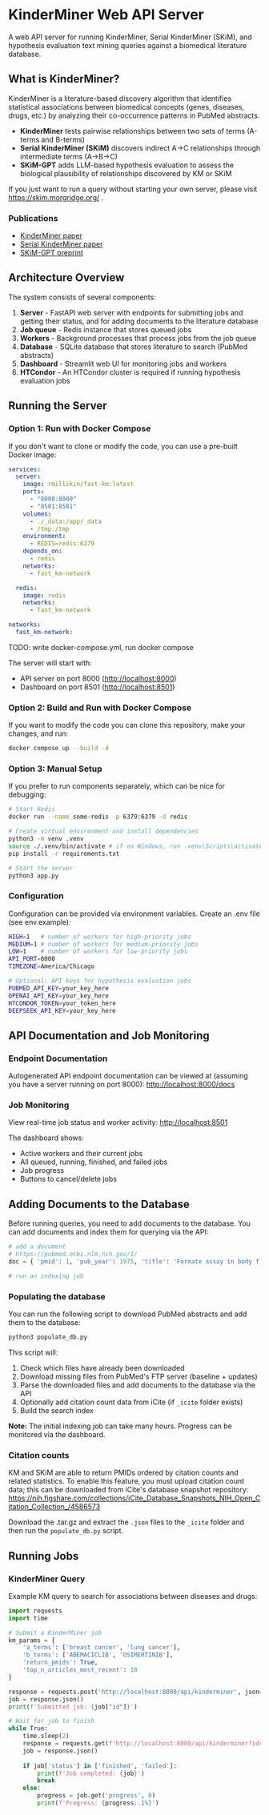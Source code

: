 # KinderMiner Web API Server

A web API server for running KinderMiner, Serial KinderMiner (SKiM), and hypothesis evaluation text mining queries against a biomedical literature database.

## What is KinderMiner?

KinderMiner is a literature-based discovery algorithm that identifies statistical associations between biomedical concepts (genes, diseases, drugs, etc.) by analyzing their co-occurrence patterns in PubMed abstracts.

- **KinderMiner** tests pairwise relationships between two sets of terms (A-terms and B-terms)
- **Serial KinderMiner (SKiM)** discovers indirect A→C relationships through intermediate terms (A→B→C)
- **SKiM-GPT** adds LLM-based hypothesis evaluation to assess the biological plausibility of relationships discovered by KM or SKiM

If you just want to run a query without starting your own server, please visit https://skim.morgridge.org/ .

### Publications
- [KinderMiner paper](https://pmc.ncbi.nlm.nih.gov/articles/PMC8756297/)
- [Serial KinderMiner paper](https://pubmed.ncbi.nlm.nih.gov/37915001/)
- [SKiM-GPT preprint](https://www.biorxiv.org/content/10.1101/2025.07.28.664797v1.full)

## Architecture Overview

The system consists of several components:

1. **Server** - FastAPI web server with endpoints for submitting jobs and getting their status, and for adding documents to the literature database
2. **Job queue** - Redis instance that stores queued jobs
3. **Workers** - Background processes that process jobs from the job queue
4. **Database** - SQLite database that stores literature to search (PubMed abstracts)
5. **Dashboard** - Streamlit web UI for monitoring jobs and workers
6. **HTCondor** - An HTCondor cluster is required if running hypothesis evaluation jobs

## Running the Server

### Option 1: Run with Docker Compose
If you don't want to clone or modify the code, you can use a pre-built Docker image:

```yaml
services:
  server:
    image: rmillikin/fast-km:latest
    ports:
      - "8000:8000"
      - "8501:8501"
    volumes:
      - ./_data:/app/_data
      - /tmp:/tmp
    environment:
      - REDIS=redis:6379
    depends_on:
      - redis
    networks:
      - fast_km-network

  redis:
    image: redis
    networks:
      - fast_km-network

networks:
  fast_km-network:
```

TODO: write docker-compose.yml, run docker compose

The server will start with:
- API server on port 8000 ([http://localhost:8000](http://localhost:8000))
- Dashboard on port 8501 ([http://localhost:8501](http://localhost:8501))

### Option 2: Build and Run with Docker Compose

If you want to modify the code you can clone this repository, make your changes, and run:

```bash
docker compose up --build -d
```

### Option 3: Manual Setup

If you prefer to run components separately, which can be nice for debugging:

```bash
# Start Redis
docker run --name some-redis -p 6379:6379 -d redis

# Create virtual environment and install dependencies
python3 -m venv .venv
source ./.venv/bin/activate # if on Windows, run .venv\Scripts\activate
pip install -r requirements.txt

# Start the server
python3 app.py
```

### Configuration

Configuration can be provided via environment variables. Create an .env file (see env.example):

```bash
HIGH=1   # number of workers for high-priority jobs
MEDIUM=1 # number of workers for medium-priority jobs
LOW=1    # number of workers for low-priority jobs
API_PORT=8000
TIMEZONE=America/Chicago

# Optional: API keys for hypothesis evaluation jobs
PUBMED_API_KEY=your_key_here
OPENAI_API_KEY=your_key_here
HTCONDOR_TOKEN=your_token_here
DEEPSEEK_API_KEY=your_key_here
```

## API Documentation and Job Monitoring

### Endpoint Documentation

Autogenerated API endpoint documentation can be viewed at (assuming you have a server running on port 8000):
[http://localhost:8000/docs](http://localhost:8000/docs)

### Job Monitoring

View real-time job status and worker activity:
[http://localhost:8501](http://localhost:8501)

The dashboard shows:
- Active workers and their current jobs
- All queued, running, finished, and failed jobs
- Job progress
- Buttons to cancel/delete jobs

## Adding Documents to the Database

Before running queries, you need to add documents to the database. 
You can add documents and index them for querying via the API:

```python
# add a document
# https://pubmed.ncbi.nlm.nih.gov/1/
doc = { 'pmid': 1, 'pub_year': 1975, 'title': 'Formate assay in body fluids: application in methanol poisoning' }

# run an indexing job
```

### Populating the database

You can run the following script to download PubMed abstracts and add them to the database:

```bash
python3 populate_db.py
```

This script will:
1. Check which files have already been downloaded
2. Download missing files from PubMed's FTP server (baseline + updates)
3. Parse the downloaded files and add documents to the database via the API
4. Optionally add citation count data from iCite (if `_icite` folder exists)
5. Build the search index

**Note:** The initial indexing job can take many hours. Progress can be monitored via the dashboard.

### Citation counts

KM and SKiM are able to return PMIDs ordered by citation counts and related statistics. 
To enable this feature, you must upload citation count data; this can be downloaded from iCite's database snapshot repository:
https://nih.figshare.com/collections/iCite_Database_Snapshots_NIH_Open_Citation_Collection_/4586573

Download the .tar.gz and extract the `.json` files to the `_icite` folder and then run the `populate_db.py` script.

## Running Jobs

### KinderMiner Query

Example KM query to search for associations between diseases and drugs:

```python
import requests
import time

# Submit a KinderMiner job
km_params = {
    'a_terms': ['breast cancer', 'lung cancer'],
    'b_terms': ['ABEMACICLIB', 'OSIMERTINIB'],
    'return_pmids': True,
    'top_n_articles_most_recent': 10
}

response = requests.post('http://localhost:8000/api/kinderminer', json=km_params)
job = response.json()
print(f'Submitted job: {job["id"]}')

# Wait for job to finish
while True:
    time.sleep(2)
    response = requests.get(f'http://localhost:8000/api/kinderminer?id={job["id"]}')
    job = response.json()
    
    if job['status'] in ['finished', 'failed']:
        print(f'Job completed: {job}')
        break
    else:
        progress = job.get('progress', 0)
        print(f'Progress: {progress:.1%}')
```